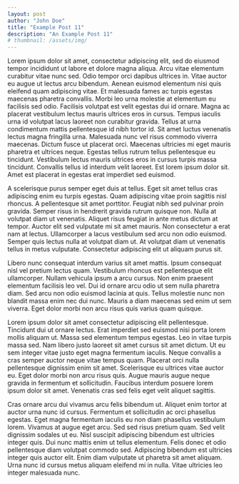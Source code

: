 ```yaml
---
layout: post
author: "John Doe"
title: "Example Post 11"
description: "An Example Post 11"
# thumbnail: /assets/img/
---
```


Lorem ipsum dolor sit amet, consectetur adipiscing elit, sed do eiusmod tempor incididunt ut labore et dolore magna aliqua. Arcu vitae elementum curabitur vitae nunc sed. Odio tempor orci dapibus ultrices in. Vitae auctor eu augue ut lectus arcu bibendum. Aenean euismod elementum nisi quis eleifend quam adipiscing vitae. Et malesuada fames ac turpis egestas maecenas pharetra convallis. Morbi leo urna molestie at elementum eu facilisis sed odio. Facilisis volutpat est velit egestas dui id ornare. Magna ac placerat vestibulum lectus mauris ultrices eros in cursus. Tempus iaculis urna id volutpat lacus laoreet non curabitur gravida. Tellus at urna condimentum mattis pellentesque id nibh tortor id. Sit amet luctus venenatis lectus magna fringilla urna. Malesuada nunc vel risus commodo viverra maecenas. Dictum fusce ut placerat orci. Maecenas ultricies mi eget mauris pharetra et ultrices neque. Egestas tellus rutrum tellus pellentesque eu tincidunt. Vestibulum lectus mauris ultrices eros in cursus turpis massa tincidunt. Convallis tellus id interdum velit laoreet. Est lorem ipsum dolor sit. Amet est placerat in egestas erat imperdiet sed euismod.

A scelerisque purus semper eget duis at tellus. Eget sit amet tellus cras adipiscing enim eu turpis egestas. Quam adipiscing vitae proin sagittis nisl rhoncus. A pellentesque sit amet porttitor. Feugiat nibh sed pulvinar proin gravida. Semper risus in hendrerit gravida rutrum quisque non. Nulla at volutpat diam ut venenatis. Aliquet risus feugiat in ante metus dictum at tempor. Auctor elit sed vulputate mi sit amet mauris. Non consectetur a erat nam at lectus. Ullamcorper a lacus vestibulum sed arcu non odio euismod. Semper quis lectus nulla at volutpat diam ut. At volutpat diam ut venenatis tellus in metus vulputate. Consectetur adipiscing elit ut aliquam purus sit.

Libero nunc consequat interdum varius sit amet mattis. Ipsum consequat nisl vel pretium lectus quam. Vestibulum rhoncus est pellentesque elit ullamcorper. Nullam vehicula ipsum a arcu cursus. Non enim praesent elementum facilisis leo vel. Dui id ornare arcu odio ut sem nulla pharetra diam. Sed arcu non odio euismod lacinia at quis. Tellus molestie nunc non blandit massa enim nec dui nunc. Mauris a diam maecenas sed enim ut sem viverra. Eget dolor morbi non arcu risus quis varius quam quisque.

Lorem ipsum dolor sit amet consectetur adipiscing elit pellentesque. Tincidunt dui ut ornare lectus. Erat imperdiet sed euismod nisi porta lorem mollis aliquam ut. Massa sed elementum tempus egestas. Leo in vitae turpis massa sed. Nam libero justo laoreet sit amet cursus sit amet dictum. Ut eu sem integer vitae justo eget magna fermentum iaculis. Neque convallis a cras semper auctor neque vitae tempus quam. Placerat orci nulla pellentesque dignissim enim sit amet. Scelerisque eu ultrices vitae auctor eu. Eget dolor morbi non arcu risus quis. Augue mauris augue neque gravida in fermentum et sollicitudin. Faucibus interdum posuere lorem ipsum dolor sit amet. Venenatis cras sed felis eget velit aliquet sagittis.

Cras ornare arcu dui vivamus arcu felis bibendum ut. Aliquet enim tortor at auctor urna nunc id cursus. Fermentum et sollicitudin ac orci phasellus egestas. Eget magna fermentum iaculis eu non diam phasellus vestibulum lorem. Vivamus at augue eget arcu. Sed sed risus pretium quam. Sed velit dignissim sodales ut eu. Nisl suscipit adipiscing bibendum est ultricies integer quis. Dui nunc mattis enim ut tellus elementum. Felis donec et odio pellentesque diam volutpat commodo sed. Adipiscing bibendum est ultricies integer quis auctor elit. Enim diam vulputate ut pharetra sit amet aliquam. Urna nunc id cursus metus aliquam eleifend mi in nulla. Vitae ultricies leo integer malesuada nunc.
